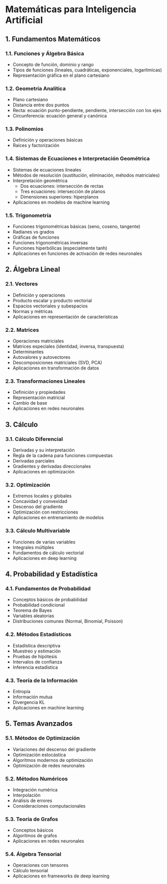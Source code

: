 # Matemáticas para Inteligencia Artificial

## 1. Fundamentos Matemáticos
### 1.1. Funciones y Álgebra Básica
- Concepto de función, dominio y rango
- Tipos de funciones (lineales, cuadráticas, exponenciales, logarítmicas)
- Representación gráfica en el plano cartesiano

### 1.2. Geometría Analítica
  - Plano cartesiano
  - Distancia entre dos puntos
  - Recta: ecuación punto-pendiente, pendiente, intersección con los ejes
  - Circunferencia: ecuación general y canónica

### 1.3. Polinomios
- Definición y operaciones básicas
- Raíces y factorización

### 1.4. Sistemas de Ecuaciones e Interpretación Geométrica
- Sistemas de ecuaciones lineales
- Métodos de resolución (sustitución, eliminación, métodos matriciales)
- Interpretación geométrica
  - Dos ecuaciones: intersección de rectas
  - Tres ecuaciones: intersección de planos
  - Dimensiones superiores: hiperplanos
- Aplicaciones en modelos de machine learning

### 1.5. Trigonometría
- Funciones trigonométricas básicas (seno, coseno, tangente)
- Radianes vs grados
- Gráficas de funciones
- Funciones trigonométricas inversas
- Funciones hiperbólicas (especialmente tanh)
- Aplicaciones en funciones de activación de redes neuronales

## 2. Álgebra Lineal
### 2.1. Vectores
- Definición y operaciones
- Producto escalar y producto vectorial
- Espacios vectoriales y subespacios
- Normas y métricas
- Aplicaciones en representación de características

### 2.2. Matrices
- Operaciones matriciales
- Matrices especiales (identidad, inversa, transpuesta)
- Determinantes
- Autovalores y autovectores
- Descomposiciones matriciales (SVD, PCA)
- Aplicaciones en transformación de datos

### 2.3. Transformaciones Lineales
- Definición y propiedades
- Representación matricial
- Cambio de base
- Aplicaciones en redes neuronales

## 3. Cálculo
### 3.1. Cálculo Diferencial
- Derivadas y su interpretación
- Regla de la cadena para funciones compuestas
- Derivadas parciales
- Gradientes y derivadas direccionales
- Aplicaciones en optimización

### 3.2. Optimización
- Extremos locales y globales
- Concavidad y convexidad
- Descenso del gradiente
- Optimización con restricciones
- Aplicaciones en entrenamiento de modelos

### 3.3. Cálculo Multivariable
- Funciones de varias variables
- Integrales múltiples
- Fundamentos de cálculo vectorial
- Aplicaciones en deep learning

## 4. Probabilidad y Estadística
### 4.1. Fundamentos de Probabilidad
- Conceptos básicos de probabilidad
- Probabilidad condicional
- Teorema de Bayes
- Variables aleatorias
- Distribuciones comunes (Normal, Binomial, Poisson)

### 4.2. Métodos Estadísticos
- Estadística descriptiva
- Muestreo y estimación
- Pruebas de hipótesis
- Intervalos de confianza
- Inferencia estadística

### 4.3. Teoría de la Información
- Entropía
- Información mutua
- Divergencia KL
- Aplicaciones en machine learning

## 5. Temas Avanzados
### 5.1. Métodos de Optimización
- Variaciones del descenso del gradiente
- Optimización estocástica
- Algoritmos modernos de optimización
- Optimización de redes neuronales

### 5.2. Métodos Numéricos
- Integración numérica
- Interpolación
- Análisis de errores
- Consideraciones computacionales

### 5.3. Teoría de Grafos
- Conceptos básicos
- Algoritmos de grafos
- Aplicaciones en redes neuronales

### 5.4. Álgebra Tensorial
- Operaciones con tensores
- Cálculo tensorial
- Aplicaciones en frameworks de deep learning
